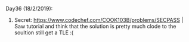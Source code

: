 Day36 (18/2/2019): 

1. Secret: https://www.codechef.com/COOK103B/problems/SECPASS | Saw tutorial and think that the solution is pretty much clode to the soultion still get a TLE :(